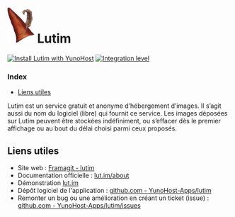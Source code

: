 # <img src="/images/lutim_logo.png" height="80px" alt="logo de lutim"> Lutim

[![Install Lutim with YunoHost](https://install-app.yunohost.org/install-with-yunohost.png)](https://install-app.yunohost.org/?app=lutim) [![Integration level](https://dash.yunohost.org/integration/lutim.svg)](https://dash.yunohost.org/appci/app/lutim)

### Index

- [Liens utiles](#liens-utiles)

Lutim est un service gratuit et anonyme d’hébergement d’images. Il s’agit aussi du nom du logiciel (libre) qui fournit ce service.
Les images déposées sur Lutim peuvent être stockées indéfiniment, ou s’effacer dès le premier affichage ou au bout du délai choisi parmi ceux proposés.

## Liens utiles

 + Site web : [Framagit - lutim](https://framagit.org/fiat-tux/hat-softwares/lutim)
 + Documentation officielle : [lut.im/about](https://lut.im/about)
 + Démonstration [lut.im](https://lut.im)
 + Dépôt logiciel de l'application : [github.com - YunoHost-Apps/lutim](https://github.com/YunoHost-Apps/lutim_ynh)
 + Remonter un bug ou une amélioration en créant un ticket (issue) : [github.com - YunoHost-Apps/lutim/issues](https://github.com/YunoHost-Apps/lutim_ynh/issues)
